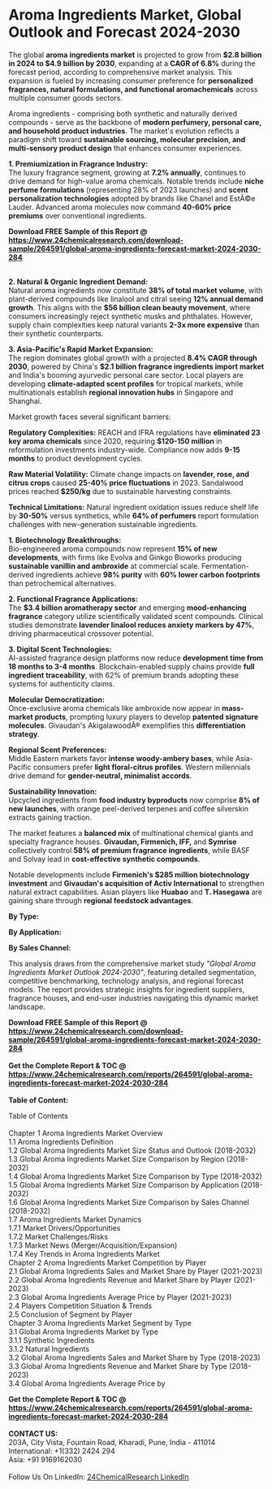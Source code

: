 <h1>Aroma Ingredients Market, Global Outlook and Forecast 2024-2030</h1><p>The global <strong>aroma ingredients market</strong> is projected to grow from <strong>$2.8 billion in 2024 to $4.9 billion by 2030</strong>, expanding at a <strong>CAGR of 6.8%</strong> during the forecast period, according to comprehensive market analysis. This expansion is fueled by increasing consumer preference for <strong>personalized fragrances, natural formulations, and functional aromachemicals</strong> across multiple consumer goods sectors.</p><p>Aroma ingredients - comprising both synthetic and naturally derived compounds - serve as the backbone of <strong>modern perfumery, personal care, and household product industries</strong>. The market's evolution reflects a paradigm shift toward <strong>sustainable sourcing, molecular precision, and multi-sensory product design</strong> that enhances consumer experiences.</p><p><strong>1. Premiumization in Fragrance Industry:</strong><br>
The luxury fragrance segment, growing at <strong>7.2% annually</strong>, continues to drive demand for high-value aroma chemicals. Notable trends include <strong>niche perfume formulations</strong> (representing 28% of 2023 launches) and <strong>scent personalization technologies</strong> adopted by brands like Chanel and EstÃ©e Lauder. Advanced aroma molecules now command <strong>40-60% price premiums</strong> over conventional ingredients.</p><div><b>Download FREE Sample of this Report @ 
            <a href="https://www.24chemicalresearch.com/download-sample/264591/global-aroma-ingredients-forecast-market-2024-2030-284">
            https://www.24chemicalresearch.com/download-sample/264591/global-aroma-ingredients-forecast-market-2024-2030-284</a></b></div><br><p><strong>2. Natural &amp; Organic Ingredient Demand:</strong><br>
Natural aroma ingredients now constitute <strong>38% of total market volume</strong>, with plant-derived compounds like linalool and citral seeing <strong>12% annual demand growth</strong>. This aligns with the <strong>$56 billion clean beauty movement</strong>, where consumers increasingly reject synthetic musks and phthalates. However, supply chain complexities keep natural variants <strong>2-3x more expensive</strong> than their synthetic counterparts.</p><p><strong>3. Asia-Pacific's Rapid Market Expansion:</strong><br>
The region dominates global growth with a projected <strong>8.4% CAGR through 2030</strong>, powered by China's <strong>$2.1 billion fragrance ingredients import market</strong> and India's booming ayurvedic personal care sector. Local players are developing <strong>climate-adapted scent profiles</strong> for tropical markets, while multinationals establish <strong>regional innovation hubs</strong> in Singapore and Shanghai.</p><p>Market growth faces several significant barriers:</p><p><strong>Regulatory Complexities:</strong> 
	REACH and IFRA regulations have <strong>eliminated 23 key aroma chemicals</strong> since 2020, requiring <strong>$120-150 million</strong> in reformulation investments industry-wide. Compliance now adds <strong>9-15 months</strong> to product development cycles.</p><p><strong>Raw Material Volatility:</strong> 
	Climate change impacts on <strong>lavender, rose, and citrus crops</strong> caused <strong>25-40% price fluctuations</strong> in 2023. Sandalwood prices reached <strong>$250/kg</strong> due to sustainable harvesting constraints.</p><p><strong>Technical Limitations:</strong> 
	Natural ingredient oxidation issues reduce shelf life by <strong>30-50%</strong> versus synthetics, while <strong>64% of perfumers</strong> report formulation challenges with new-generation sustainable ingredients.</p><p><strong>1. Biotechnology Breakthroughs:</strong><br>
Bio-engineered aroma compounds now represent <strong>15% of new developments</strong>, with firms like Evolva and Ginkgo Bioworks producing <strong>sustainable vanillin and ambroxide</strong> at commercial scale. Fermentation-derived ingredients achieve <strong>98% purity</strong> with <strong>60% lower carbon footprints</strong> than petrochemical alternatives.</p><p><strong>2. Functional Fragrance Applications:</strong><br>
The <strong>$3.4 billion aromatherapy sector</strong> and emerging <strong>mood-enhancing fragrance</strong> category utilize scientifically validated scent compounds. Clinical studies demonstrate <strong>lavender linalool reduces anxiety markers by 47%</strong>, driving pharmaceutical crossover potential.</p><p><strong>3. Digital Scent Technologies:</strong><br>
AI-assisted fragrance design platforms now reduce <strong>development time from 18 months to 3-4 months</strong>. Blockchain-enabled supply chains provide <strong>full ingredient traceability</strong>, with 62% of premium brands adopting these systems for authenticity claims.</p><p><strong>Molecular Democratization:</strong><br>
	Once-exclusive aroma chemicals like ambroxide now appear in <strong>mass-market products</strong>, prompting luxury players to develop <strong>patented signature molecules</strong>. Givaudan's AkigalawoodÂ® exemplifies this <strong>differentiation strategy</strong>.</p><p><strong>Regional Scent Preferences:</strong><br>
	Middle Eastern markets favor <strong>intense woody-ambery bases</strong>, while Asia-Pacific consumers prefer <strong>light floral-citrus profiles</strong>. Western millennials drive demand for <strong>gender-neutral, minimalist accords</strong>.</p><p><strong>Sustainability Innovation:</strong><br>
	Upcycled ingredients from <strong>food industry byproducts</strong> now comprise <strong>8% of new launches</strong>, with orange peel-derived terpenes and coffee silverskin extracts gaining traction.</p><p>The market features a <strong>balanced mix</strong> of multinational chemical giants and specialty fragrance houses. <strong>Givaudan, Firmenich, IFF,</strong> and <strong>Symrise</strong> collectively control <strong>58% of premium fragrance ingredients</strong>, while BASF and Solvay lead in <strong>cost-effective synthetic compounds</strong>.</p><p>Notable developments include <strong>Firmenich's $285 million biotechnology investment</strong> and <strong>Givaudan's acquisition of Activ International</strong> to strengthen natural extract capabilities. Asian players like <strong>Huabao</strong> and <strong>T. Hasegawa</strong> are gaining share through <strong>regional feedstock advantages</strong>.</p><p><strong>By Type:</strong></p><p><strong>By Application:</strong></p><p><strong>By Sales Channel:</strong></p><p>This analysis draws from the comprehensive market study <em>"Global Aroma Ingredients Market Outlook 2024-2030"</em>, featuring detailed segmentation, competitive benchmarking, technology analysis, and regional forecast models. The report provides strategic insights for ingredient suppliers, fragrance houses, and end-user industries navigating this dynamic market landscape.</p><div><b>Download FREE Sample of this Report @ 
            <a href="https://www.24chemicalresearch.com/download-sample/264591/global-aroma-ingredients-forecast-market-2024-2030-284">
            https://www.24chemicalresearch.com/download-sample/264591/global-aroma-ingredients-forecast-market-2024-2030-284</a></b></div><br><div><b>Get the Complete Report & TOC @ 
            <a href="https://www.24chemicalresearch.com/reports/264591/global-aroma-ingredients-forecast-market-2024-2030-284">
            https://www.24chemicalresearch.com/reports/264591/global-aroma-ingredients-forecast-market-2024-2030-284</a></b></div><br>
            <b>Table of Content:</b><p>Table of Contents<br />
<br />
Chapter 1 Aroma Ingredients Market Overview<br />
    1.1 Aroma Ingredients Definition<br />
    1.2 Global Aroma Ingredients Market Size Status and Outlook (2018-2032)<br />
    1.3 Global Aroma Ingredients Market Size Comparison by Region (2018-2032)<br />
    1.4 Global Aroma Ingredients Market Size Comparison by Type (2018-2032)<br />
    1.5 Global Aroma Ingredients Market Size Comparison by Application (2018-2032)<br />
    1.6 Global Aroma Ingredients Market Size Comparison by Sales Channel (2018-2032)<br />
    1.7 Aroma Ingredients Market Dynamics<br />
        1.7.1 Market Drivers/Opportunities<br />
        1.7.2 Market Challenges/Risks<br />
        1.7.3 Market News (Merger/Acquisition/Expansion)<br />
        1.7.4 Key Trends in Aroma Ingredients Market<br />
Chapter 2 Aroma Ingredients Market Competition by Player<br />
    2.1 Global Aroma Ingredients Sales and Market Share by Player (2021-2023)<br />
    2.2 Global Aroma Ingredients Revenue and Market Share by Player (2021-2023)<br />
    2.3 Global Aroma Ingredients Average Price by Player (2021-2023)<br />
    2.4 Players Competition Situation & Trends<br />
    2.5 Conclusion of Segment by Player<br />
Chapter 3 Aroma Ingredients Market Segment by Type<br />
    3.1 Global Aroma Ingredients Market by Type<br />
        3.1.1 Synthetic Ingredients<br />
        3.1.2 Natural Ingredients<br />
    3.2 Global Aroma Ingredients Sales and Market Share by Type (2018-2023)<br />
    3.3 Global Aroma Ingredients Revenue and Market Share by Type (2018-2023)<br />
    3.4 Global Aroma Ingredients Average Price by</p><div><b>Get the Complete Report & TOC @ 
            <a href="https://www.24chemicalresearch.com/reports/264591/global-aroma-ingredients-forecast-market-2024-2030-284">
            https://www.24chemicalresearch.com/reports/264591/global-aroma-ingredients-forecast-market-2024-2030-284</a></b></div><br><b>CONTACT US:</b><br>
            203A, City Vista, Fountain Road, Kharadi, Pune, India - 411014<br>
            International: +1(332) 2424 294<br>
            Asia: +91 9169162030 <br><br>
            Follow Us On LinkedIn: <a href="https://www.linkedin.com/company/24chemicalresearch/">24ChemicalResearch LinkedIn</a>